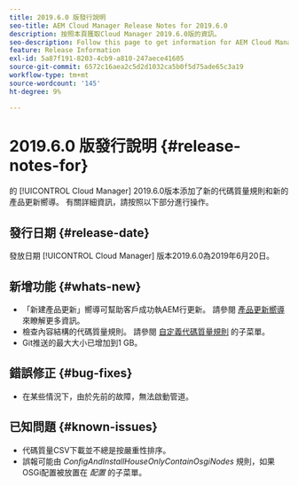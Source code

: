 ```yaml
---
title: 2019.6.0 版發行說明
seo-title: AEM Cloud Manager Release Notes for 2019.6.0
description: 按照本頁獲取Cloud Manager 2019.6.0版的資訊。
seo-description: Follow this page to get information for AEM Cloud Manager Release 2019.6.0.
feature: Release Information
exl-id: 5a87f191-8203-4cb9-a810-247aece41605
source-git-commit: 6572c16aea2c5d2d1032ca5b0f5d75ade65c3a19
workflow-type: tm+mt
source-wordcount: '145'
ht-degree: 9%

---
```


# 2019.6.0 版發行說明 {#release-notes-for}

的 [!UICONTROL Cloud Manager] 2019.6.0版本添加了新的代碼質量規則和新的產品更新嚮導。 有關詳細資訊，請按照以下部分進行操作。

## 發行日期 {#release-date}

發放日期 [!UICONTROL Cloud Manager] 版本2019.6.0為2019年6月20日。

## 新增功能 {#whats-new}

* 「新建產品更新」嚮導可幫助客戶成功執AEM行更新。 請參閱 [產品更新嚮導](/help/product-update-wizard/overview.md) 來瞭解更多資訊。
* 檢查內容結構的代碼質量規則。 請參閱 [自定義代碼質量規則](/help/using/custom-code-quality-rules.md) 的子菜單。
* Git推送的最大大小已增加到1 GB。

## 錯誤修正 {#bug-fixes}

* 在某些情況下，由於先前的故障，無法啟動管道。

## 已知問題 {#known-issues}

* 代碼質量CSV下載並不總是按嚴重性排序。
* 誤報可能由 *ConfigAndInstallHouseOnlyContainOsgiNodes* 規則，如果OSGi配置被放置在 *配置* 的子菜單。
